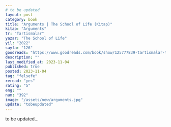 ```yaml
---
# to be updated
layout: post
category: book
title: "Arguments | The School of Life (Kitap)"
kitap: "Arguments"
tr: "Tartismalar"
yazar: "The School of Life"
yil: "2022"
sayfa: "126"
goodreads: "https://www.goodreads.com/book/show/125777839-tartismalar-the-school-of-life-hayat-okulu"
description: ""
last_modified_at: 2023-11-04
published: true
posted: 2023-11-04
tag: "felsefe"
reread: "yes"
rating: "5"
eng: ""
num: "392"
image: "/assets/new/arguments.jpg"
update: "tobeupdated"
---
```


to be updated...
